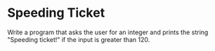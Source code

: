 
# Speeding Ticket

Write a program that asks the user for an integer and prints the string "Speeding ticket!" if the input is greater than 120.
